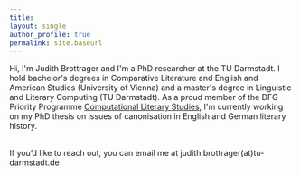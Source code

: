 ```yaml
---
title: 
layout: single
author_profile: true
permalink: site.baseurl
---
```


Hi, I'm Judith Brottrager and I'm a PhD researcher at the TU Darmstadt. I hold bachelor's degrees in Comparative Literature and English and American Studies (University of Vienna) and a master's degree in Linguistic and Literary Computing (TU Darmstadt). As a proud member of the DFG Priority Programme [Computational Literary Studies](https://dfg-spp-cls.github.io/), I'm currently working on my PhD thesis on issues of canonisation in English and German literary history.<br><br>

If you’d like to reach out, you can email me at judith.brottrager(at)tu-darmstadt.de<br><br>
